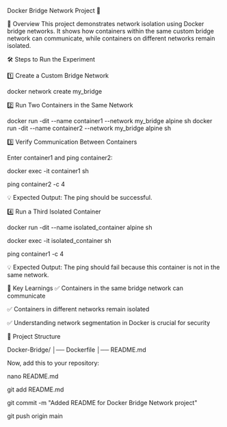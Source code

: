 Docker Bridge Network Project 🐳

📌 Overview
This project demonstrates network isolation using Docker bridge networks. It shows how containers within the same custom bridge network can communicate, while containers on different networks remain isolated.

🛠️ Steps to Run the Experiment

1️⃣ Create a Custom Bridge Network

docker network create my_bridge

2️⃣ Run Two Containers in the Same Network

docker run -dit --name container1 --network my_bridge alpine sh
docker run -dit --name container2 --network my_bridge alpine sh

3️⃣ Verify Communication Between Containers

Enter container1 and ping container2:

docker exec -it container1 sh

ping container2 -c 4

💡 Expected Output: The ping should be successful.

4️⃣ Run a Third Isolated Container

docker run -dit --name isolated_container alpine sh

docker exec -it isolated_container sh

ping container1 -c 4

💡 Expected Output: The ping should fail because this container is not in the same network.

🔬 Key Learnings
✅ Containers in the same bridge network can communicate

✅ Containers in different networks remain isolated

✅ Understanding network segmentation in Docker is crucial for security

📂 Project Structure

Docker-Bridge/
│── Dockerfile
│── README.md

Now, add this to your repository:

nano README.md  

git add README.md

git commit -m "Added README for Docker Bridge Network project"

git push origin main

